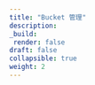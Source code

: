 ```yaml
---
title: "Bucket 管理"
description:
_build:
 render: false 
draft: false
collapsible: true
weight: 2
---
```


